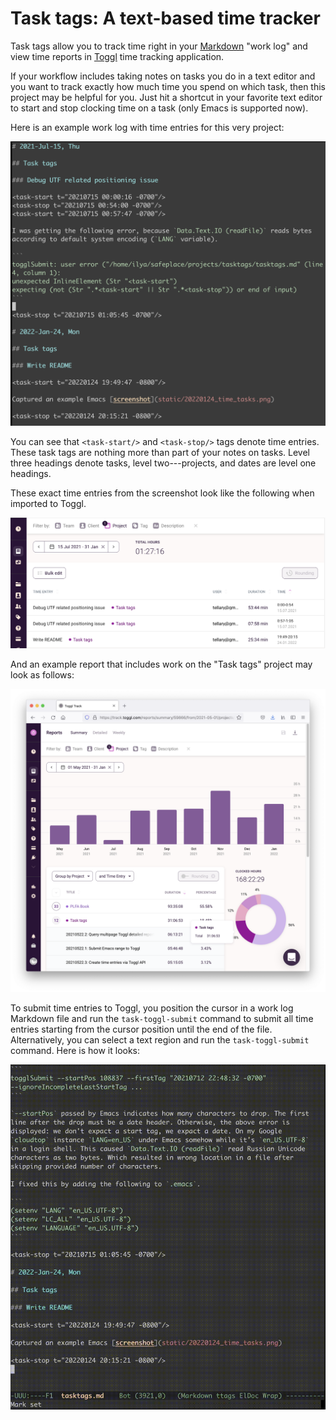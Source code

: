 Task tags: A text-based time tracker
====================================

Task tags allow you to track time right in your [Markdown](https://daringfireball.net/projects/markdown/) "work log" and view time reports in [Toggl](https://track.toggl.com/) time tracking application.

If your workflow includes taking notes on tasks you do in a text editor and you want to track exactly how much time you spend on which task, then this project may be helpful for you. Just hit a shortcut in your favorite text editor to start and stop clocking time on a task (only Emacs is supported now).

Here is an example work log with time entries for this very project:

![](static/20220124_emacs.png)

You can see that `<task-start/>` and `<task-stop/>` tags denote time entries. These task tags are nothing more than part of your notes on tasks. Level three headings denote tasks, level two---projects, and dates are level one headings.

These exact time entries from the screenshot look like the following when imported to Toggl. 

![](static/20220124_toggl.png)

And an example report that includes work on the "Task tags" project may look as follows:

![](static/20220124_toggl_report.png)

To submit time entries to Toggl, you position the cursor in a work log Markdown file and run the `task-toggl-submit` command to submit all time entries starting from the cursor position until the end of the file. Alternatively, you can select a text region and run the `task-toggl-submit` command. Here is how it looks:

![](static/20220124_submit.png)



